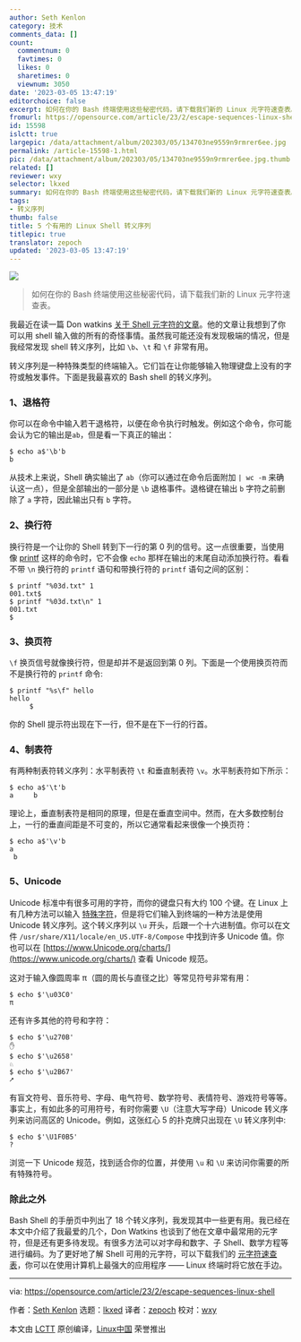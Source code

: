 ```yaml
---
author: Seth Kenlon
category: 技术
comments_data: []
count:
  commentnum: 0
  favtimes: 0
  likes: 0
  sharetimes: 0
  viewnum: 3050
date: '2023-03-05 13:47:19'
editorchoice: false
excerpt: 如何在你的 Bash 终端使用这些秘密代码，请下载我们新的 Linux 元字符速查表。
fromurl: https://opensource.com/article/23/2/escape-sequences-linux-shell
id: 15598
islctt: true
largepic: /data/attachment/album/202303/05/134703ne9559n9rmrer6ee.jpg
permalink: /article-15598-1.html
pic: /data/attachment/album/202303/05/134703ne9559n9rmrer6ee.jpg.thumb.jpg
related: []
reviewer: wxy
selector: lkxed
summary: 如何在你的 Bash 终端使用这些秘密代码，请下载我们新的 Linux 元字符速查表。
tags:
- 转义序列
thumb: false
title: 5 个有用的 Linux Shell 转义序列
titlepic: true
translator: zepoch
updated: '2023-03-05 13:47:19'
---
```


![](/data/attachment/album/202303/05/134703ne9559n9rmrer6ee.jpg)



> 
> 如何在你的 Bash 终端使用这些秘密代码，请下载我们新的 Linux 元字符速查表。
> 
> 
> 


我最近在读一篇 Don watkins [关于 Shell 元字符的文章](https://opensource.com/article/22/2/metacharacters-linux)。他的文章让我想到了你可以用 shell 输入做的所有的奇怪事情。虽然我可能还没有发现极端的情况，但是我经常发现 shell 转义序列，比如 `\b`、`\t` 和 `\f` 非常有用。


转义序列是一种特殊类型的终端输入。它们旨在让你能够输入物理键盘上没有的字符或触发事件。下面是我最喜欢的 Bash shell 的转义序列。


### 1、退格符


你可以在命令中输入若干退格符，以便在命令执行时触发。例如这个命令，你可能会认为它的输出是`ab`，但是看一下真正的输出：



```
$ echo a$'\b'b
b

```

从技术上来说，Shell 确实输出了 `ab`（你可以通过在命令后面附加 `| wc -m` 来确认这一点），但是全部输出的一部分是 `\b` 退格事件。退格键在输出 `b` 字符之前删除了 `a` 字符，因此输出只有 `b` 字符。


### 2、换行符


换行符是一个让你的 Shell 转到下一行的第 0 列的信号。这一点很重要，当使用像 [printf](https://opensource.com/article/20/8/printf) 这样的命令时，它不会像 `echo` 那样在输出的末尾自动添加换行符。看看不带 `\n` 换行符的 `printf` 语句和带换行符的 `printf` 语句之间的区别：



```
$ printf "%03d.txt" 1
001.txt$
$ printf "%03d.txt\n" 1
001.txt
$

```

### 3、换页符


`\f` 换页信号就像换行符，但是却并不是返回到第 0 列。下面是一个使用换页符而不是换行符的 `printf` 命令:



```
$ printf "%s\f" hello
hello
     $

```

你的 Shell 提示符出现在下一行，但不是在下一行的行首。


### 4、制表符


有两种制表符转义序列：水平制表符 `\t` 和垂直制表符 `\v`。水平制表符如下所示：



```
$ echo a$'\t'b
a     b

```

理论上，垂直制表符是相同的原理，但是在垂直空间中。然而，在大多数控制台上，一行的垂直间距是不可变的，所以它通常看起来很像一个换页符：



```
$ echo a$'\v'b
a
 b

```

### 5、Unicode


Unicode 标准中有很多可用的字符，而你的键盘只有大约 100 个键。在 Linux 上有几种方法可以输入 [特殊字符](https://opensource.com/article/22/7/linux-compose-key-cheat-sheet)，但是将它们输入到终端的一种方法是使用 Unicode 转义序列。这个转义序列以 `\u` 开头，后跟一个十六进制值。你可以在文件 `/usr/share/X11/locale/en_US.UTF-8/Compose` 中找到许多 Unicode 值。你也可以在 [https://www.Unicode.org/charts/](https://www.unicode.org/charts/) 查看 Unicode 规范。


这对于输入像圆周率 π（圆的周长与直径之比）等常见符号非常有用：



```
$ echo $'\u03C0'
π

```

还有许多其他的符号和字符：



```
$ echo $'\u270B'
✋
$ echo $'\u2658'
♘
$ echo $'\u2B67'
⭧

```

有盲文符号、音乐符号、字母、电气符号、数学符号、表情符号、游戏符号等等。事实上，有如此多的可用符号，有时你需要 `\U`（注意大写字母）Unicode 转义序列来访问高区的 Unicode。例如，这张红心 5 的扑克牌只出现在 `\U` 转义序列中:



```
$ echo $'\U1F0B5'
?

```

浏览一下 Unicode 规范，找到适合你的位置，并使用 `\u` 和 `\U` 来访问你需要的所有特殊符号。


### 除此之外


Bash Shell 的手册页中列出了 18 个转义序列，我发现其中一些更有用。我已经在本文中介绍了我最爱的几个，Don Watkins 也谈到了他在文章中最常用的元字符，但是还有更多待发现。有很多方法可以对字母和数字、子 Shell、数学方程等进行编码。为了更好地了解 Shell 可用的元字符，可以下载我们的 [元字符速查表](https://opensource.com/downloads/linux-metacharacters-cheat-sheet)，你可以在使用计算机上最强大的应用程序 —— Linux 终端时将它放在手边。




---


via: <https://opensource.com/article/23/2/escape-sequences-linux-shell>


作者：[Seth Kenlon](https://opensource.com/users/seth) 选题：[lkxed](https://github.com/lkxed/) 译者：[zepoch](https://github.com/zepoch) 校对：[wxy](https://github.com/wxy)


本文由 [LCTT](https://github.com/LCTT/TranslateProject) 原创编译，[Linux中国](https://linux.cn/) 荣誉推出